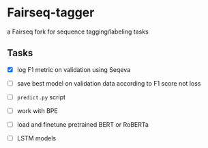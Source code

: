 # Fairseq-tagger

a Fairseq fork for sequence tagging/labeling tasks


## Tasks

- [x] log F1 metric on validation using Seqeva
- [ ] save best model on validation data according to F1 score not loss
- [ ] `predict.py` script
- [ ] work with BPE
- [ ] load and finetune pretrained BERT or RoBERTa 
- [ ] LSTM models


